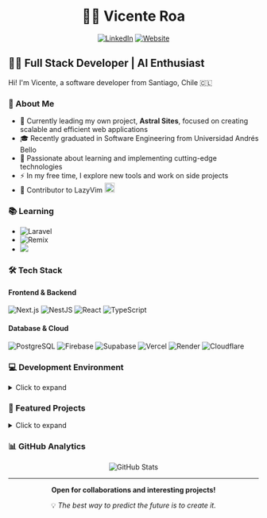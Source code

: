 <div align="center">
    
# 👨‍🚀 Vicente Roa 
[![LinkedIn](https://img.shields.io/badge/LinkedIn-0077B5?style=for-the-badge&logo=linkedin&logoColor=white)](https://linkedin.com/in/vctroa)
[![Website](https://img.shields.io/badge/Website-000000?style=for-the-badge&logo=About.me&logoColor=white)](https://www.vctroa.cl)

</div>

## 👨‍💻 Full Stack Developer | AI Enthusiast 

Hi! I'm Vicente, a software developer from Santiago, Chile 🇨🇱

### 🚀 About Me

- 🔭 Currently leading my own project, **Astral Sites**, focused on creating scalable and efficient web applications
- 🎓 Recently graduated in Software Engineering from Universidad Andrés Bello
- 🌱 Passionate about learning and implementing cutting-edge technologies
- ⚡ In my free time, I explore new tools and work on side projects
- 🤝 Contributor to LazyVim <img src="https://forge.chapril.org/repo-avatars/847-609021d08e24ab104bffb5023f5c5362" alt="lazyvim" width="20" />

### 📚 Learning

- ![Laravel](https://img.shields.io/badge/laravel-%23FF2D20.svg?style=for-the-badge&logo=laravel&logoColor=white)
- ![Remix](https://img.shields.io/badge/remix-%23000.svg?style=for-the-badge&logo=remix&logoColor=white)
- <img src="https://img.shields.io/badge/Amazon_AWS-232F3E?style=flat&logo=amazon-web-services&logoColor=white" />
  
### 🛠️ Tech Stack

#### Frontend & Backend
![Next.js](https://img.shields.io/badge/Next.js-000000?style=for-the-badge&logo=next.js&logoColor=white)
![NestJS](https://img.shields.io/badge/NestJS-E0234E?style=for-the-badge&logo=nestjs&logoColor=white)
![React](https://img.shields.io/badge/React-20232A?style=for-the-badge&logo=react&logoColor=61DAFB)
![TypeScript](https://img.shields.io/badge/TypeScript-007ACC?style=for-the-badge&logo=typescript&logoColor=white)

#### Database & Cloud
![PostgreSQL](https://img.shields.io/badge/PostgreSQL-316192?style=for-the-badge&logo=postgresql&logoColor=white)
![Firebase](https://img.shields.io/badge/Firebase-FFCA28?style=for-the-badge&logo=firebase&logoColor=black)
![Supabase](https://img.shields.io/badge/Supabase-3ECF8E?style=for-the-badge&logo=supabase&logoColor=white)
![Vercel](https://img.shields.io/badge/vercel-%23000000.svg?style=for-the-badge&logo=vercel&logoColor=white)
![Render](https://img.shields.io/badge/Render-%46E3B7.svg?style=for-the-badge&logo=render&logoColor=white)
![Cloudflare](https://img.shields.io/badge/Cloudflare-F38020?style=for-the-badge&logo=cloudflare&logoColor=white)


### 💻 Development Environment

<details>
<summary>Click to expand</summary>

###

![Ubuntu](https://img.shields.io/badge/Ubuntu-E95420?style=for-the-badge&logo=ubuntu&logoColor=white)
<img src="https://img.shields.io/badge/NeoVim-%2357A143.svg?&style=for-the-badge&logo=neovim&logoColor=white" alt="Neovim" width="100"/>

#### Editor & Terminal
- **Main Editor**: Neovim with LazyVim configuration
- **Terminal**: WezTerm with custom configuration
- **Terminal Multiplexer**: Tmux
- **Shell**: ZSH

#### Version Control & Tools
- Git + GitHub CLI
- Docker
- npm
- ngrok

</details>

### 🌟 Featured Projects

<details>
<summary>Click to expand</summary>

#### 🏗️ Astral Sites
A development initiative focused on creating scalable and efficient web applications.
- Next.js 14
- Server Components
- Serverless Architecture

#### 🛠️ [Dotfiles](https://github.com/vicenteroa/dotfiles)
A collection of my personal configurations for various tools and environments.
- Neovim/LazyVim configuration
- WezTerm setup
- Zellij and tmux layouts
- Shell scripts and aliases

#### 🎨 [Portfolio](https://github.com/vicenteroa/portfolio)
Personal portfolio showcasing my projects and skills.
- Built with Next.js
- Framer Motion animations
- Tailwind CSS styling
- Responsive design

</details>

### 📊 GitHub Analytics

<div align="center">
  <img src="https://github-readme-stats.vercel.app/api?username=vicenteroa&show_icons=true&theme=tokyonight" alt="GitHub Stats" />
</div>

---

<div align="center">
  <b>Open for collaborations and interesting projects!</b>
  
  <p>💡 <i>The best way to predict the future is to create it.</i></p>
</div>
